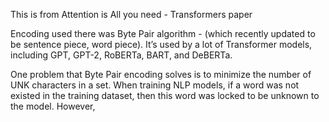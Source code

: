 This is from Attention is All you need - Transformers paper

Encoding used there was Byte Pair algorithm - (which recently updated to be sentence piece, word piece). It’s used by a lot of Transformer models, including GPT, GPT-2, RoBERTa, BART, and DeBERTa.

One problem that Byte Pair encoding solves is to minimize the number of UNK characters in a set. When training NLP models, if a word was not existed in the training dataset, then this word was locked to be unknown to the model. However,

